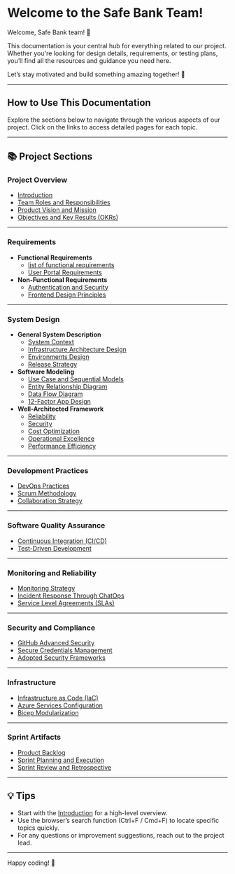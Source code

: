 # Welcome to the Safe Bank Team!

Welcome, Safe Bank team! 🚀

This documentation is your central hub for everything related to our project. Whether you're looking for design details, requirements, or testing plans, you’ll find all the resources and guidance you need here.

Let’s stay motivated and build something amazing together! 💪

---

## How to Use This Documentation

Explore the sections below to navigate through the various aspects of our project. Click on the links to access detailed pages for each topic.

---

## 📚 Project Sections

### **Project Overview**
- [Introduction](introduction.md)
- [Team Roles and Responsibilities](team-overview.md)
- [Product Vision and Mission](product-vision-mission.md)
- [Objectives and Key Results (OKRs)](okrs.md)

---

### **Requirements**
- **Functional Requirements**
  - [list of functional requirements](functional-requirements.md)
  - [User Portal Requirements](user-portal.md)
- **Non-Functional Requirements**
  - [Authentication and Security](authentication-security.md)
  - [Frontend Design Principles](frontend-design.md)

---

### **System Design**
- **General System Description**
  - [System Context](system-context.md)
  - [Infrastructure Architecture Design](infrastructure-architecture.md)
  - [Environments Design](environments-design.md)
  - [Release Strategy](release-strategy.md)
- **Software Modeling**
  - [Use Case and Sequential Models](use-case-model.md)
  - [Entity Relationship Diagram](entity-relationship-diagram.md)
  - [Data Flow Diagram](data-flow-diagram.md)
  - [12-Factor App Design](twelve-factor-design.md)
- **Well-Architected Framework**
  - [Reliability](reliability.md)
  - [Security](security.md)
  - [Cost Optimization](cost-optimization.md)
  - [Operational Excellence](operational-excellence.md)
  - [Performance Efficiency](performance-efficiency.md)

---

### **Development Practices**
- [DevOps Practices](devops-practices.md)
- [Scrum Methodology](scrum-methodology.md)
- [Collaboration Strategy](collaboration-strategy.md)

---

### **Software Quality Assurance**
- [Continuous Integration (CI/CD)](ci-cd-strategy.md)
- [Test-Driven Development](tdd-strategy.md)

---

### **Monitoring and Reliability**
- [Monitoring Strategy](monitoring-strategy.md)
- [Incident Response Through ChatOps](incident-response.md)
- [Service Level Agreements (SLAs)](sla.md)

---

### **Security and Compliance**
- [GitHub Advanced Security](github-security.md)
- [Secure Credentials Management](credentials-management.md)
- [Adopted Security Frameworks](security-frameworks.md)

---

### **Infrastructure**
- [Infrastructure as Code (IaC)](iac-strategy.md)
- [Azure Services Configuration](azure-services.md)
- [Bicep Modularization](bicep-modularization.md)

---

### **Sprint Artifacts**
- [Product Backlog](product-backlog.md)
- [Sprint Planning and Execution](sprint-planning.md)
- [Sprint Review and Retrospective](sprint-review-retrospective.md)

---

## 💡 Tips
- Start with the [Introduction](introduction.md) for a high-level overview.
- Use the browser’s search function (Ctrl+F / Cmd+F) to locate specific topics quickly.
- For any questions or improvement suggestions, reach out to the project lead.

---

Happy coding! 🎉

